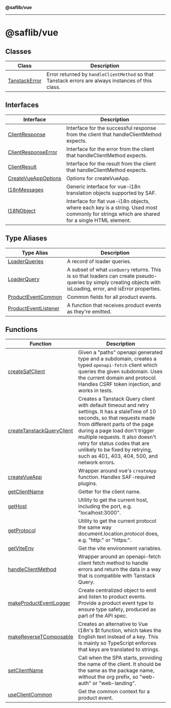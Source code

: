 **@saflib/vue**

***

# @saflib/vue

## Classes

| Class | Description |
| ------ | ------ |
| [TanstackError](classes/TanstackError.md) | Error returned by `handleClientMethod` so that Tanstack errors are always instances of this class. |

## Interfaces

| Interface | Description |
| ------ | ------ |
| [ClientResponse](interfaces/ClientResponse.md) | Interface for the successful response from the client that handleClientMethod expects. |
| [ClientResponseError](interfaces/ClientResponseError.md) | Interface for the error from the client that handleClientMethod expects. |
| [ClientResult](interfaces/ClientResult.md) | Interface for the result from the client that handleClientMethod expects. |
| [CreateVueAppOptions](interfaces/CreateVueAppOptions.md) | Options for createVueApp. |
| [I18nMessages](interfaces/I18nMessages.md) | Generic interface for vue-i18n translation objects supported by SAF. |
| [I18NObject](interfaces/I18NObject.md) | Interface for flat vue-i18n objects, where each key is a string. Used most commonly for strings which are shared for a single HTML element. |

## Type Aliases

| Type Alias | Description |
| ------ | ------ |
| [LoaderQueries](type-aliases/LoaderQueries.md) | A record of loader queries. |
| [LoaderQuery](type-aliases/LoaderQuery.md) | A subset of what `useQuery` returns. This is so that loaders can create pseudo-queries by simply creating objects with isLoading, error, and isError properties. |
| [ProductEventCommon](type-aliases/ProductEventCommon.md) | Common fields for all product events. |
| [ProductEventListener](type-aliases/ProductEventListener.md) | A function that receives product events as they're emitted. |

## Functions

| Function | Description |
| ------ | ------ |
| [createSafClient](functions/createSafClient.md) | Given a "paths" openapi generated type and a subdomain, creates a typed `openapi-fetch` client which queries the given subdomain. Uses the current domain and protocol. Handles CSRF token injection, and works in tests. |
| [createTanstackQueryClient](functions/createTanstackQueryClient.md) | Creates a Tanstack Query client with default timeout and retry settings. It has a staleTime of 10 seconds, so that requests made from different parts of the page during a page load don't trigger multiple requests. It also doesn't retry for status codes that are unlikely to be fixed by retrying, such as 401, 403, 404, 500, and network errors. |
| [createVueApp](functions/createVueApp.md) | Wrapper around vue's `createApp` function. Handles SAF-required plugins. |
| [getClientName](functions/getClientName.md) | Getter for the client name. |
| [getHost](functions/getHost.md) | Utility to get the current host, including the port, e.g. "localhost:3000". |
| [getProtocol](functions/getProtocol.md) | Utility to get the current protocol the same way document.location.protocol does, e.g. "http:" or "https:". |
| [getViteEnv](functions/getViteEnv.md) | Get the vite environment variables. |
| [handleClientMethod](functions/handleClientMethod.md) | Wrapper around an openapi-fetch client fetch method to handle errors and return the data in a way that is compatible with Tanstack Query. |
| [makeProductEventLogger](functions/makeProductEventLogger.md) | Create centralized object to emit and listen to product events. Provide a product event type to ensure type safety, produced as part of the API spec. |
| [makeReverseTComposable](functions/makeReverseTComposable.md) | Creates an alternative to Vue I18n's $t function, which takes the English text instead of a key. This is mainly so TypeScript enforces that keys are translated to strings. |
| [setClientName](functions/setClientName.md) | Call when the SPA starts, providing the name of the client. It should be the same as the package name, without the org prefix, so "web-auth" or "web-landing". |
| [useClientCommon](functions/useClientCommon.md) | Get the common context for a product event. |
